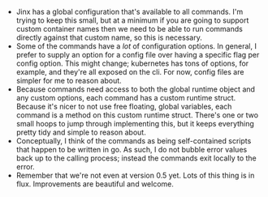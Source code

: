 * Jinx has a global configuration that's available to all commands. I'm trying to keep this small, but at a minimum
    if you are going to support custom container names then we need to be able to run commands directly against that
    custom name, so this is necessary.
* Some of the commands have a _lot_ of configuration options. In general, I prefer to supply an option for a config 
    file over having a specific flag per config option. This might change; kubernetes has tons of options, for
    example, and they're all exposed on the cli. For now, config files are simpler for me to reason about.
* Because commands need access to both the global runtime object and any custom options, each command has a custom
  runtime struct. Because it's nicer to not use free floating, global variables, each command is a method on this
  custom runtime struct. There's one or two small hoops to jump through implementing this, but it keeps everything
  pretty tidy and simple to reason about.
* Conceptually, I think of the commands as being self-contained scripts that happen to be written in go. As such, I
    do not bubble error values back up to the calling process; instead the commands exit locally to the error.
* Remember that we're not even at version 0.5 yet. Lots of this thing is in flux. Improvements are beautiful and welcome.
